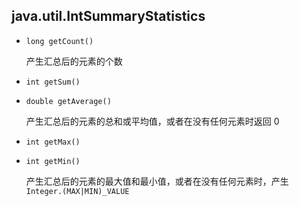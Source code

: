 ## java.util.IntSummaryStatistics

* `long getCount()`

    产生汇总后的元素的个数
    
* `int getSum()`

* `double getAverage()`

    产生汇总后的元素的总和或平均值，或者在没有任何元素时返回 0
    
* `int getMax()`

* `int getMin()`

    产生汇总后的元素的最大值和最小值，或者在没有任何元素时，产生 `Integer.(MAX|MIN)_VALUE`